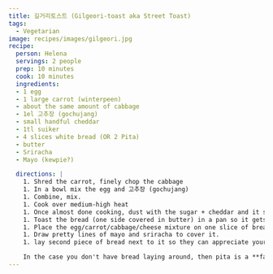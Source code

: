```yaml
---
title: 길거리토스트 (Gilgeori-toast aka Street Toast)
tags:
  - Vegetarian
image: recipes/images/gilgeori.jpg
recipe:
  person: Helena
  servings: 2 people
  prep: 10 minutes
  cook: 10 minutes
  ingredients:
  - 1 egg
  - 1 large carrot (winterpeen)
  - about the same amount of cabbage
  - 1el 고추장 (gochujang)
  - small handful cheddar
  - 1tl suiker
  - 4 slices white bread (OR 2 Pita)
  - butter
  - Sriracha
  - Mayo (kewpie?)

  directions: |
    1. Shred the carrot, finely chop the cabbage
    1. In a bowl mix the egg and 고추장 (gochujang)
    1. Combine, mix.
    1. Cook over medium-high heat
    1. Once almost done cooking, dust with the sugar + cheddar and it should melt.
    1. Toast the bread (one side covered in butter) in a pan so it gets nice and crispy. (Toaster the faster alternative)
    1. Place the egg/carrot/cabbage/cheese mixture on one slice of bread
    1. Draw pretty lines of mayo and sriracha to cover it.
    1. lay second piece of bread next to it so they can appreciate your beautiful work.

    In the case you don't have bread laying around, then pita is a **fantastic** alternative. Everything fits nicely in a toasted pita's pocket, and then it's all kept nicely inside while you eat it. 80% less messy than the bread version.
---
```

